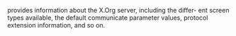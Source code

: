 provides information about the X.Org server, including the differ- ent screen types available, the default communicate parameter values, protocol extension information, and so on.
